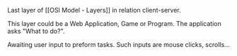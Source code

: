 Last layer of [[OSI Model - Layers]] in relation client-server.

This layer could be a Web Application, Game or Program.
The application asks "What to do?".

Awaiting user input to preform tasks. 
Such inputs are mouse clicks, scrolls...